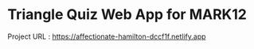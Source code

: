# Triangle Quiz Web App for MARK12 

Project URL : https://affectionate-hamilton-dccf1f.netlify.app
